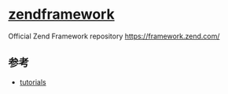 # [zendframework](https://github.com/zendframework/zendframework)

Official Zend Framework repository https://framework.zend.com/

## 参考

* [tutorials](https://docs.zendframework.com/tutorials)
